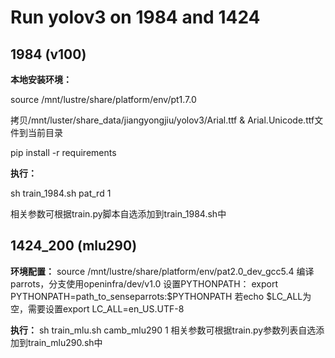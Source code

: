 # Run yolov3 on 1984 and 1424

## 1984 (v100)

**本地安装环境：**

source /mnt/lustre/share/platform/env/pt1.7.0

拷贝/mnt/luster/share_data/jiangyongjiu/yolov3/Arial.ttf & Arial.Unicode.ttf文件到当前目录

pip install -r requirements

**执行：**

sh train_1984.sh pat_rd 1

相关参数可根据train.py脚本自选添加到train_1984.sh中

## 1424_200 (mlu290)

**环境配置：**
source /mnt/lustre/share/platform/env/pat2.0_dev_gcc5.4
编译parrots，分支使用openinfra/dev/v1.0
设置PYTHONPATH： export PYTHONPATH=path_to_senseparrots:$PYTHONPATH
若echo $LC_ALL为空，需要设置export LC_ALL=en_US.UTF-8

**执行：**
sh train_mlu.sh camb_mlu290 1
相关参数可根据train.py参数列表自选添加到train_mlu290.sh中
